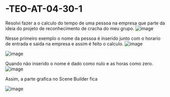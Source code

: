 # -TEO-AT-04-30-1
Resolvi fazer a o calculo do tempo de uma pessoa na empresa que parte da ideia do projeto de reconhecimento de cracha do meu grupo.
![image](https://github.com/Andreia0u0/-TEO-AT-04-30-1/assets/155964265/97e1d1bb-96bc-4771-8e89-8b70bca00311)

Nesse primeiro exemplo o nome da pessoa é inserido junto com o horario de entrada e saida na empresa e assim é feito o calculo.
![image](https://github.com/Andreia0u0/-TEO-AT-04-30-1/assets/155964265/7ef2a8f4-8a22-4cb1-a532-942c48c02e8f)

![image](https://github.com/Andreia0u0/-TEO-AT-04-30-1/assets/155964265/0d6182fb-1181-4043-a7a4-3f1c17f7f8b4)

Quando não inserido o nome é dado como nulo e as horas como zero.
![image](https://github.com/Andreia0u0/-TEO-AT-04-30-1/assets/155964265/0744fd8d-7e4e-4ff4-82f5-e06112d275ab)

Assim, a parte grafica no Scene Builder fica

![image](https://github.com/Andreia0u0/-TEO-AT-04-30-1/assets/155964265/b91bf041-6be2-4e1f-897d-e85b31998b27)
